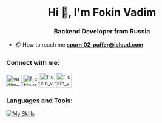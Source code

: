 <h1 align="center">Hi 👋, I'm Fokin Vadim</h1>
<h3 align="center">Backend Developer from Russia</h3>

- 📫 How to reach me **spurn.02-puffer@icloud.com**

<h3 align="left">Connect with me:</h3>
<p align="left">
<a href="https://www.linkedin.com/in/fokin-vadim" target="blank">
  <img align="center" src="https://raw.githubusercontent.com/rahuldkjain/github-profile-readme-generator/master/src/images/icons/Social/linked-in-alt.svg" alt="vadim-fokin-2a469a257" height="30" width="40" />
</a>
<a href="https://instagram.com/f_ckin_vadim" target="blank">
  <img align="center" src="https://raw.githubusercontent.com/rahuldkjain/github-profile-readme-generator/master/src/images/icons/Social/instagram.svg" alt="f_ckin_vadim" height="30" width="40" />
</a>
<a href="https://t.me/f_ckin_vadim" rel="nofollow">
  <img align="center" alt="f_ckin_vadim | Telegram" height="40" width="40" src="https://img.icons8.com/color/512/telegram-app.png">
</a>
<a href="https://wa.link/hm0q2x" rel="nofollow">
  <img align="center" alt="f_ckin_vadim | WhatsApp" height="40" width="40" src="https://img.icons8.com/color/512/whatsapp--v2.png">
</a>
</p>

</p>

<h3 align="left">Languages and Tools:</h3>

   [![My Skills](https://skillicons.dev/icons?i=go,js,ts,nodejs,nestjs,prisma,postgres,docker,prometheus,grafana,rabbitmq,linux,nginx)](https://skillicons.dev)
